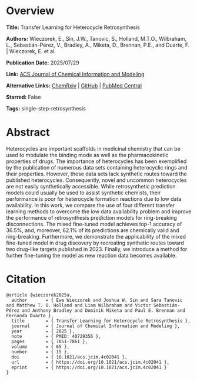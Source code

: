 # Overview
**Title:**
Transfer Learning for Heterocycle Retrosynthesis

**Authors:**
Wieczorek, E., Sin, J.W., Tanovic, S., Holland, M.T.O., Wilbraham, L., Sebastián-Pérez, V., Bradley, A., Miketa, D., Brennan, P.E., and Duarte, F. |
Wieczorek, E. et al.

**Publication Date:**
2025/07/29

**Link:**
[ACS Journal of Chemical Information and Modeling](https://pubs.acs.org/doi/10.1021/acs.jcim.4c02041)

**Alternative Links:**
[ChemRxiv](https://chemrxiv.org/engage/chemrxiv/article-details/6617d56321291e5d1d9ef449) |
[GitHub](https://github.com/duartegroup/Het-retro) |
[PubMed Central](https://pmc.ncbi.nlm.nih.gov/articles/PMC12344764)

**Starred:**
False

**Tags:**
single-step-retrosynthesis


# Abstract
Heterocycles are important scaffolds in medicinal chemistry that can be used to modulate the binding mode as well as the pharmacokinetic properties of drugs.
The importance of heterocycles has been exemplified by the publication of numerous data sets containing heterocyclic rings and their properties.
However, those data sets lack synthetic routes toward the published heterocycles.
Consequently, novel and uncommon heterocycles are not easily synthetically accessible.
While retrosynthetic prediction models could usually be used to assist synthetic chemists, their performance is poor for heterocycle formation reactions due to low data availability.
In this work, we compare the use of four different transfer learning methods to overcome the low data availability problem and improve the performance of retrosynthesis prediction models for ring-breaking disconnections.
The mixed fine-tuned model achieves top-1 accuracy of 36.5%, and, moreover, 62.1% of its predictions are chemically valid and ring-breaking.
Furthermore, we demonstrate the applicability of the mixed fine-tuned model in drug discovery by recreating synthetic routes toward two drug-like targets published in 2023.
Finally, we introduce a method for further fine-tuning the model as new reaction data becomes available.


# Citation
```
@article {wieczorek2025a,
  author       = { Ewa Wieczorek and Joshua W. Sin and Sara Tanovic and Matthew T. O. Holland and Liam Wilbraham and Victor Sebastián-Pérez and Anthony Bradley and Dominik Miketa and Paul E. Brennan and Fernanda Duarte },
  title        = { Transfer Learning for Heterocycle Retrosynthesis },
  journal      = { Journal of Chemical Information and Modeling },
  year         = { 2025 },
  note         = { PMID: 40729356 },
  pages        = { 7851-7861 },
  volume       = { 65 },
  number       = { 15 },
  doi          = { 10.1021/acs.jcim.4c02041 },
  url          = { https://doi.org/10.1021/acs.jcim.4c02041 },
  eprint       = { https://doi.org/10.1021/acs.jcim.4c02041 }
}
```

